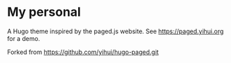 # My personal 

A Hugo theme inspired by the paged.js website. See <https://paged.yihui.org> for a demo.

Forked from https://github.com/yihui/hugo-paged.git

